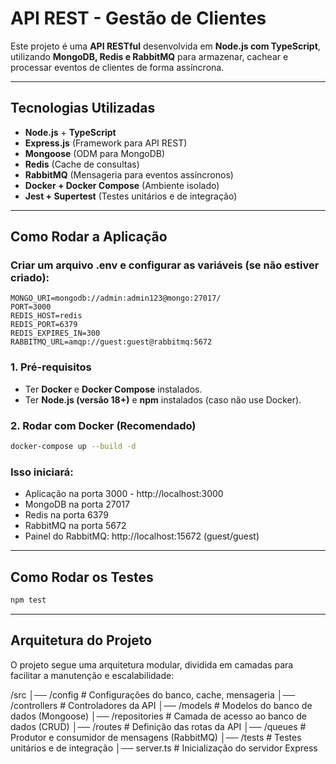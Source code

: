 # API REST - Gestão de Clientes

Este projeto é uma **API RESTful** desenvolvida em **Node.js com TypeScript**, utilizando **MongoDB, Redis e RabbitMQ** para armazenar, cachear e processar eventos de clientes de forma assíncrona.

---

## Tecnologias Utilizadas

-   **Node.js** + **TypeScript**
-   **Express.js** (Framework para API REST)
-   **Mongoose** (ODM para MongoDB)
-   **Redis** (Cache de consultas)
-   **RabbitMQ** (Mensageria para eventos assíncronos)
-   **Docker + Docker Compose** (Ambiente isolado)
-   **Jest + Supertest** (Testes unitários e de integração)

---

## Como Rodar a Aplicação

### Criar um arquivo .env e configurar as variáveis (se não estiver criado):

```
MONGO_URI=mongodb://admin:admin123@mongo:27017/
PORT=3000
REDIS_HOST=redis
REDIS_PORT=6379
REDIS_EXPIRES_IN=300
RABBITMQ_URL=amqp://guest:guest@rabbitmq:5672
```

### 1. Pré-requisitos

-   Ter **Docker** e **Docker Compose** instalados.
-   Ter **Node.js (versão 18+)** e **npm** instalados (caso não use Docker).

### 2. Rodar com Docker (Recomendado)

```sh
docker-compose up --build -d
```

### Isso iniciará:

-   Aplicação na porta 3000 - http://localhost:3000
-   MongoDB na porta 27017
-   Redis na porta 6379
-   RabbitMQ na porta 5672
-   Painel do RabbitMQ: http://localhost:15672 (guest/guest)

---

## Como Rodar os Testes

```sh
npm test
```

---

## Arquitetura do Projeto

O projeto segue uma arquitetura modular, dividida em camadas para facilitar a manutenção e escalabilidade:

/src
│── /config # Configurações do banco, cache, mensageria
│── /controllers # Controladores da API
│── /models # Modelos do banco de dados (Mongoose)
│── /repositories # Camada de acesso ao banco de dados (CRUD)
│── /routes # Definição das rotas da API
│── /queues # Produtor e consumidor de mensagens (RabbitMQ)
│── /tests # Testes unitários e de integração
│── server.ts # Inicialização do servidor Express
